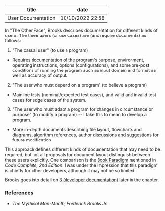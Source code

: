 | title | date |
|---|---|
| User Documentation | 10/10/2022 22:58 |

In "The Other Face", Brooks describes documentation for different kinds of 
users. The three users (or use cases) are (and require documents) as follows:

1. "The casual user" (to use a program)

  - Requires documentation of the program's purpose, environment, operating 
  instructions, options (configurations), and some pre-post conditions of 
  running the program such as input domain and format as well as accuracy of 
  output. 

2. "The user who must depend on a program" (to believe a program)

  - Mainline tests (nominal/expected test cases), and valid and invalid test cases
  for edge cases of the system. 

3. "The user who must adapt a program for changes in circumstance or purpose" 
(to modify a program) -- I take this to mean to develop a program.

  - More in-depth documents describing file layout, flowcharts and diagrams, 
  algorithm references, author discussions and suggestions for future modification

This approach defines different kinds of documentation that may need to be required,
but not all proposals for document layout distinguish between these users explicitly.
One comparison is the [Book Paradigm](1663510511.md) mentioned in 
_Code Complete, 2nd Edition_. I was under the impression that this paradigm is chiefly
for other developers, although it may not be so limited.

Brooks goes into detail on [3 (developer documentation)](1665585230.md) later in the chapter.

### References
- _The Mythical Man-Month, Frederick Brooks Jr._
